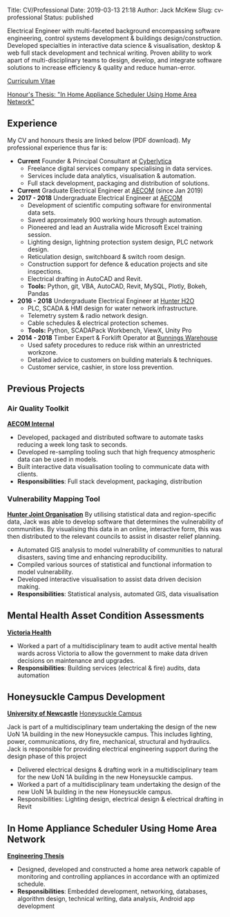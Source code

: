 Title: CV/Professional
Date: 2019-03-13 21:18
Author: Jack McKew
Slug: cv-professional
Status: published

Electrical Engineer with multi-faceted background encompassing software engineering, control systems development & buildings design/construction. Developed specialties in interactive data science & visualisation, desktop & web full stack development and technical writing. Proven ability to work apart of multi-disciplinary teams to design, develop, and integrate software solutions to increase efficiency & quality and reduce human-error.

[Curriculum Vitae]({attach}/files/Jack_McKew_CV.pdf)

[Honour's Thesis: "In Home Appliance Scheduler Using Home Area Network"]({attach}/files/Final_Year_Project_Part_B.pdf)

## Experience

My CV and honours thesis are linked below (PDF download). My professional experience thus far is:

- **Current** Founder & Principal Consultant at [Cyberlytica](https://cyberlytica.com.au/)
    - Freelance digital services company specialising in data services.
    - Services include data analytics, visualisation & automation.
    - Full stack development, packaging and distribution of solutions.
- **Current** Graduate Electrical Engineer at [AECOM](https://www.aecom.com/) (since Jan 2019)
- **2017 - 2018** Undergraduate Electrical Engineer at [AECOM](https://www.aecom.com/)
    - Development of scientific computing software for environmental data sets.
    - Saved approximately 900 working hours through automation.
    - Pioneered and lead an Australia wide Microsoft Excel training session.
    - Lighting design, lightning protection system design, PLC network design.
    - Reticulation design, switchboard & switch room design.
    - Construction support for defence & education projects and site inspections.
    - Electrical drafting in AutoCAD and Revit.
    - **Tools:** Python, git, VBA, AutoCAD, Revit, MySQL, Plotly, Bokeh, Pandas
- **2016 - 2018** Undergraduate Electrical Engineer at [Hunter H2O](https://www.hunterh2o.com.au)
    - PLC, SCADA & HMI design for water network infrastructure.
    - Telemetry system & radio network design.
    - Cable schedules & electrical protection schemes.
    - **Tools:** Python, SCADAPack Workbench, ViewX, Unity Pro
- **2014 - 2018** Timber Expert & Forklift Operator at [Bunnings Warehouse](https://www.bunnings.com.au/)
    - Used safety procedures to reduce risk within an unrestricted workzone.
    - Detailed advice to customers on building materials & techniques.
    - Customer service, cashier, in store loss prevention.

## Previous Projects

### Air Quality Toolkit

**[AECOM Internal](https://www.aecom.com/)**

- Developed, packaged and distributed software to automate tasks reducing a week long task to seconds.
- Developed re-sampling tooling such that high frequency atmospheric data can be used in models.
- Built interactive data visualisation tooling to communicate data with clients.
- **Responsibilities**: Full stack development, packaging, distribution

### Vulnerability Mapping Tool

**[Hunter Joint Organisation](https://strategicservicesaustralia.com.au/)**
By utilising statistical data and region-specific data, Jack was able to develop software that determines the vulnerability of communities. By visualising this data in an online, interactive form, this was then distributed to the relevant councils to assist in disaster relief planning.

- Automated GIS analysis to model vulnerability of communities to natural disasters, saving time and enhancing reproducibility.
- Compiled various sources of statistical and functional information to model vulnerability.
- Developed interactive visualisation to assist data driven decision making.
- **Responsibilities**: Statistical analysis, automated GIS, data visualisation

## Mental Health Asset Condition Assessments

**[Victoria Health](http://www.health.vic.gov.au/)**

- Worked a part of a multidisciplinary team to audit active mental health wards across Victoria to allow the government to make data driven decisions on maintenance and upgrades.
- **Responsibilities**: Building services (electrical \& fire) audits, data automation

## Honeysuckle Campus Development

**[University of Newcastle](https://www.newcastle.edu.au/)**
[Honeysuckle Campus](https://www.newcastle.edu.au/about-uon/our-environments/honeysuckle-city-campus-development)

Jack is part of a multidisciplinary team undertaking the design of the new UoN 1A building in the new Honeysuckle campus. This includes lighting, power, communications, dry fire, mechanical, structural and hydraulics. Jack is responsible for providing electrical engineering support during the design phase of this project

- Delivered electrical designs & drafting work in a multidisciplinary team for the new UoN 1A building in the new Honeysuckle campus.
- Worked a part of a multidisciplinary team undertaking the design of the new UoN 1A building in the new Honeysuckle campus.
- Responsibilities: Lighting design, electrical design \& electrical drafting in Revit

## In Home Appliance Scheduler Using Home Area Network

**[Engineering Thesis]({attach}/files/Final_Year_Project_Part_B.pdf)**

- Designed, developed and constructed a home area network capable of monitoring and controlling appliances in accordance with an optimized schedule.
- **Responsibilities**: Embedded development, networking, databases, algorithm design, technical writing, data analysis, Android app development
